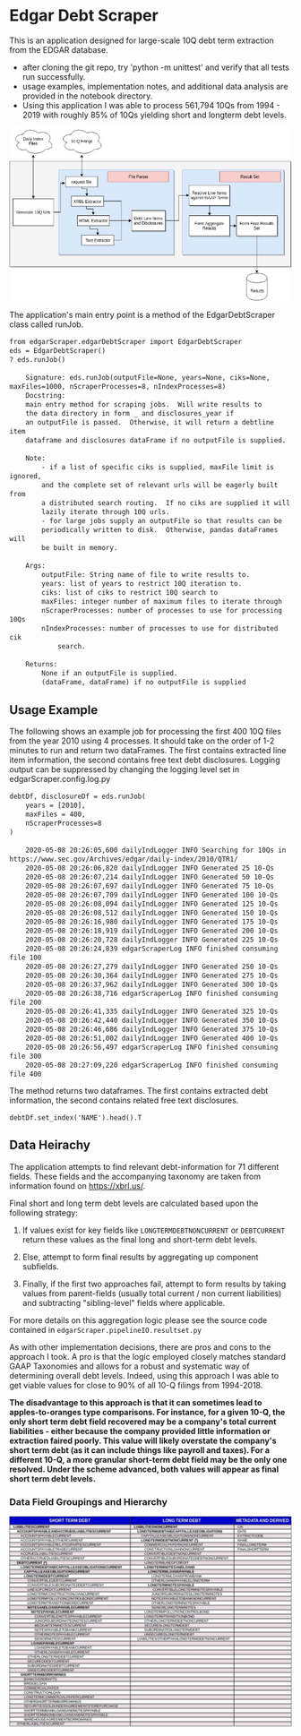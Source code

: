 # Edgar Debt Scraper

This is an application designed for large-scale 10Q debt term extraction from the EDGAR database.  

- after cloning the git repo, try 'python -m unittest' and verify  that all tests run successfully. 
- usage examples, implementation notes, and additional data analysis are provided in the notebook directory.
- Using this application I was able to process 561,794 10Qs from 1994 - 2019 with roughly 85% of 10Qs yielding short and longterm debt levels.

![title](notebooks/systemDiagram.jpg)

The application's main entry point is a method of the EdgarDebtScraper class called runJob.    

<pre><code>from edgarScraper.edgarDebtScraper import EdgarDebtScraper
eds = EdgarDebtScraper()
? eds.runJob()

    Signature: eds.runJob(outputFile=None, years=None, ciks=None, maxFiles=1000, nScraperProcesses=8, nIndexProcesses=8)
    Docstring:
    main entry method for scraping jobs.  Will write results to
    the data directory in form <outputFile>_<year> and disclosures_year if
    an outputFile is passed.  Otherwise, it will return a debtline item
    dataframe and disclosures dataFrame if no outputFile is supplied.

    Note:
        - if a list of specific ciks is supplied, maxFile limit is ignored,
        and the complete set of relevant urls will be eagerly built from
        a distributed search routing.  If no ciks are supplied it will
        lazily iterate through 10Q urls.
        - for large jobs supply an outputFile so that results can be
        periodically written to disk.  Otherwise, pandas dataFrames will
        be built in memory.

    Args:
        outputFile: String name of file to write results to.
        years: list of years to restrict 10Q iteration to.
        ciks: list of ciks to restrict 10Q search to
        maxFiles: integer number of maximum files to iterate through
        nScraperProcesses: number of processes to use for processing 10Qs
        nIndexProcesses: number of processes to use for distributed cik
            search.

    Returns:
        None if an outputFile is supplied.
        (dataFrame, dataFrame) if no outputFile is supplied 
</code></pre>

## Usage Example
The following shows an example job for processing the first 400 10Q files from the year 2010 using 4 processes. It should take on the order of 1-2 minutes to run and return two dataFrames. The first contains extracted line item information, the second contains free text debt disclosures. Logging output can be suppressed by changing the logging level set in edgarScraper.config.log.py

<pre><code>debtDf, disclosureDf = eds.runJob(
    years = [2010],
    maxFiles = 400,
    nScraperProcesses=8
)

    2020-05-08 20:26:05,600 dailyIndLogger INFO Searching for 10Qs in https://www.sec.gov/Archives/edgar/daily-index/2010/QTR1/
    2020-05-08 20:26:06,820 dailyIndLogger INFO Generated 25 10-Qs 
    2020-05-08 20:26:07,214 dailyIndLogger INFO Generated 50 10-Qs 
    2020-05-08 20:26:07,697 dailyIndLogger INFO Generated 75 10-Qs 
    2020-05-08 20:26:07,709 dailyIndLogger INFO Generated 100 10-Qs 
    2020-05-08 20:26:08,094 dailyIndLogger INFO Generated 125 10-Qs 
    2020-05-08 20:26:08,512 dailyIndLogger INFO Generated 150 10-Qs 
    2020-05-08 20:26:16,980 dailyIndLogger INFO Generated 175 10-Qs 
    2020-05-08 20:26:18,919 dailyIndLogger INFO Generated 200 10-Qs 
    2020-05-08 20:26:20,728 dailyIndLogger INFO Generated 225 10-Qs 
    2020-05-08 20:26:24,839 edgarScraperLog INFO finished consuming file 100
    2020-05-08 20:26:27,279 dailyIndLogger INFO Generated 250 10-Qs 
    2020-05-08 20:26:30,364 dailyIndLogger INFO Generated 275 10-Qs 
    2020-05-08 20:26:37,962 dailyIndLogger INFO Generated 300 10-Qs 
    2020-05-08 20:26:38,716 edgarScraperLog INFO finished consuming file 200
    2020-05-08 20:26:41,335 dailyIndLogger INFO Generated 325 10-Qs 
    2020-05-08 20:26:42,440 dailyIndLogger INFO Generated 350 10-Qs 
    2020-05-08 20:26:46,686 dailyIndLogger INFO Generated 375 10-Qs 
    2020-05-08 20:26:51,002 dailyIndLogger INFO Generated 400 10-Qs 
    2020-05-08 20:26:56,497 edgarScraperLog INFO finished consuming file 300
    2020-05-08 20:27:09,220 edgarScraperLog INFO finished consuming file 400
</code></pre>

The method returns two dataframes.  The first contains extracted debt information, the second contains related free text disclosures.

<pre><code>debtDf.set_index('NAME').head().T
</code></pre>



## Data Heirachy

The application attempts to find relevant debt-information for 71 different fields.  These fields and the accompanying taxonomy are taken from information found on https://xbrl.us/.  

Final short and long term debt levels are calculated based upon the following strategy:

  1) If values exist for key fields like ```LONGTERMDEBTNONCURRENT``` or ```DEBTCURRENT``` return these values as the final long and short-term debt levels.

  2) Else, attempt to form final results by aggregating up component subfields. 

  3) Finally, if the first two approaches fail, attempt to form results by taking values from parent-fields (usually total current / non current liabilities) and subtracting "sibling-level" fields where applicable.
    
For more details on this aggregation logic please see the source code contained in ```edgarScraper.pipelineIO.resultset.py```

As with other implementation decisions, there are pros and cons to the approach I took.  A pro is that the logic employed closely matches standard GAAP Taxonomies and allows for a robust and systematic way of determining overall debt levels.  Indeed, using this approach I was able to get viable values for close to 90% of all 10-Q filings from 1994-2018.  

**The disadvantage to this approach is that it can sometimes lead to apples-to-oranges type comparisons.  For instance, for a given 10-Q, the only short term debt field recovered may be a company's total current liabilities - either because the company provided little information or extraction faired poorly.  This value will likely overstate the company's short term debt (as it can include things like payroll and taxes).  For a different 10-Q, a more granular short-term debt field may be the only one resolved.  Under the scheme advanced, both values will appear as final short term debt levels.**  

### Data Field Groupings and Hierarchy
![title](notebooks/fields.jpg)
